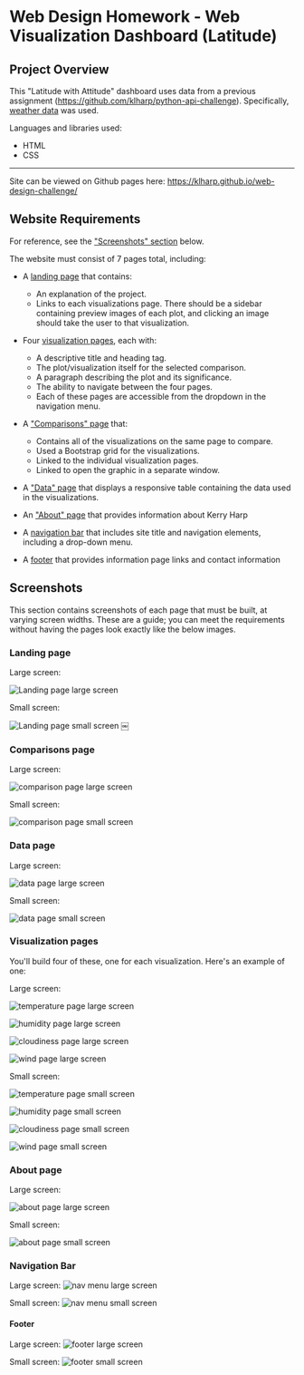 # Web Design Homework - Web Visualization Dashboard (Latitude)

## Project Overview
This "Latitude with Attitude"  dashboard uses data from a previous assignment (https://github.com/klharp/python-api-challenge). Specifically,  [weather data](Resources/cities_data.csv) was used.

Languages and libraries used:

* HTML
* CSS

---

Site can be viewed on Github pages here: https://klharp.github.io/web-design-challenge/


## Website Requirements

For reference, see the ["Screenshots" section](#screenshots) below.

The website must consist of 7 pages total, including:

* A [landing page](#landing-page) that contains:
  * An explanation of the project.
  * Links to each visualizations page. There should be a sidebar containing preview images of each plot, and clicking an image should take the user to that visualization.

* Four [visualization pages](#visualization-pages), each with:
  * A descriptive title and heading tag.
  * The plot/visualization itself for the selected comparison.
  * A paragraph describing the plot and its significance.
  * The ability to navigate between the four pages.
  * Each of these pages are accessible from the dropdown in the navigation menu.

* A ["Comparisons" page](#comparisons-page) that:
  * Contains all of the visualizations on the same page to compare.
  * Used a Bootstrap grid for the visualizations.
  * Linked to the individual visualization pages.
  * Linked to open the graphic in a separate window.
 
* A ["Data" page](#data-page) that displays a responsive table containing the data used in the visualizations.

* An ["About" page](#about-page) that provides information about Kerry Harp

* A [navigation bar](#navigation-menu) that includes site title and navigation elements, including a drop-down menu.

* A [footer](#footer) that provides information page links and contact information




## Screenshots

This section contains screenshots of each page that must be built, at varying screen widths. These are a guide; you can meet the requirements without having the pages look exactly like the below images.

### <a id="landing-page"></a>Landing page

Large screen:

![Landing page large screen](Resources/home_large.png)

Small screen:

![Landing page small screen](Resources/home_small.png)
￼

### <a id="comparisons-page"></a>Comparisons page

Large screen:

![comparison page large screen](Resources/compare_large.png)

Small screen:

![comparison page small screen](Resources/compare_small.png)

### <a id="data-page"></a>Data page

Large screen:

![data page large screen](Resources/data_large.png)


Small screen:

![data page small screen](Resources/data_small.png)

### <a id="visualization-pages"></a>Visualization pages

You'll build four of these, one for each visualization. Here's an example of one:

Large screen:

![temperature page large screen](Resources/temp_large.png)

![humidity page large screen](Resources/humidity_large.png)

![cloudiness page large screen](Resources/cloud_large.png)

![wind page large screen](Resources/wind_large.png)

Small screen:

![temperature page small screen](Resources/temp_large.png)

![humidity page small screen](Resources/humidity_small.png)

![cloudiness page small screen](Resources/cloud_small.png)

![wind page small screen](Resources/wind_small.png)


### <a id="about-page"></a>About page

Large screen:

![about page large screen](Resources/about_large.png)


Small screen:

![about page small screen](Resources/about_small.png)

### <a id="navigation-menu"></a>Navigation Bar

Large screen:
![nav menu large screen](Resources/header_large.png)

Small screen:
![nav menu small screen](Resources/header_small.png)

#### <a id="footer"></a>Footer

Large screen:
![footer large screen](Resources/footer_large.png)

Small screen:
![footer small screen](Resources/footer_small.png)

